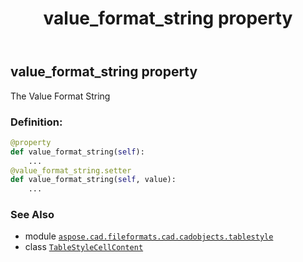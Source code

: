 ﻿---
title: value_format_string property
second_title: Aspose.CAD for Python via .NET API References
description: 
type: docs
weight: 280
url: /python-net/aspose.cad.fileformats.cad.cadobjects.tablestyle/tablestylecellcontent/value_format_string/
is_root: false
---

## value_format_string property


The Value Format String
### Definition:
```python
@property
def value_format_string(self):
    ...
@value_format_string.setter
def value_format_string(self, value):
    ...
```

### See Also
* module [`aspose.cad.fileformats.cad.cadobjects.tablestyle`](../../)
* class [`TableStyleCellContent`](/cad/python-net/aspose.cad.fileformats.cad.cadobjects.tablestyle/tablestylecellcontent)
